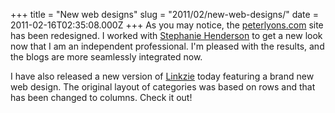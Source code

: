 +++
title = "New web designs"
slug = "2011/02/new-web-designs/"
date = 2011-02-16T02:35:08.000Z
+++
As you may notice, the [peterlyons.com](/) site has been redesigned. I worked with [Stephanie Henderson](http://stephaniehenderson.com) to get a new look now that I am an independent professional. I'm pleased with the results, and the blogs are more seamlessly integrated now.

I have also released a new version of [Linkzie](https://linkzie.com) today featuring a brand new web design. The original layout of categories was based on rows and that has been changed to columns. Check it out!